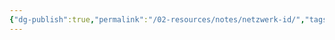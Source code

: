 ```yaml
---
{"dg-publish":true,"permalink":"/02-resources/notes/netzwerk-id/","tags":["netzwerk/ip/ipv4","netzwerk/ip/ipv6"],"noteIcon":""}
---
```


>